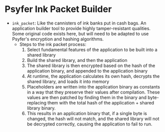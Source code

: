 # Psyfer Ink Packet Builder

- `ink_packet`: Like the cannisters of ink banks put in cash bags. An application builder tool to provide highly tamper-resistant qualities. Some original code exists here, but will need to be adapted to use Psyfer's encryption and hashing algorithms.
    * Steps to the ink packet process:
        1. Select fundamental features of the application to be built into a shared library
        2. Build the shared library, and then the application
        3. The shared library is then encrypted based on the hash of the application binary, and appended to the application binary
        4. At runtime, the application calculates its own hash, decrypts the shared library, and loads it into memory
        5. Placeholders are written into the application binary as constants in a way that they preserve their values after compilation. These values are then patched by finding them in the binary and byte-replacing them with the total hash of the application + shared library binary.
        6. This results in an application binary that, if a single byte is changed, the hash will not match, and the shared library will not be decrypted correctly, causing the application to fail to run.
        